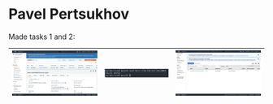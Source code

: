 # Pavel Pertsukhov

Made tasks 1 and 2:

![](images/screen1.png) | ![](images/screen2.png) | ![](images/screen3.png)
-- | -- | --

